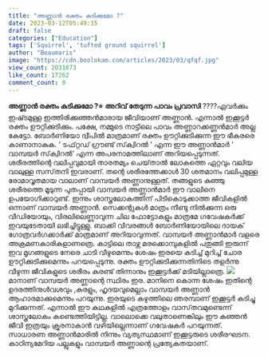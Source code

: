 ```yaml
---
title: "അണ്ണാൻ രക്തം കുടിക്കുമോ ?"
date: 2023-03-12T05:49:15
draft: false
categories: ["Education"]
tags: ['Squirrel', 'tufted ground squirrel']
author: "Beaumaris"
image: "https://cdn.boolokam.com/articles/2023/03/qfqf.jpg"
view_count: 2031873
like_count: 17262
comment_count: 0
---
```


**അണ്ണാൻ രക്തം കുടിക്കുമോ ?⭐** **അറിവ് തേടുന്ന പാവം പ്രവാസി** ????ഏവർക്കും ഇഷ്‌ടമുള്ള ഇത്തിരിക്കുഞ്ഞൻമാരായ ജീവിയാണ് അണ്ണാൻ. എന്നാൽ ഇക്കൂട്ടർ രക്തം ഊറ്റിക്കുടിക്കും. പക്ഷേ, നമ്മുടെ നാട്ടിലെ പാവം അണ്ണാറക്കണ്ണൻമാർ അല്ല കേട്ടോ. ബോർണിയോ ദ്വീപിൽ മാത്രമാണ് രക്തം ഊറ്റിക്കുടിക്കുന്ന ഈ ഭീകരരെ കാണാനാകുക. ' ടഫ്‌റ്റഡ് ഗ്രൗണ്ട് സ്‌ക്വിറൽ ' എന്ന ഈ അണ്ണാൻമാർ ' വാമ്പയർ സ്‌ക്വിറൽ' എന്ന അപരനാമത്തിലാണ് അറിയപ്പെടുന്നത്. ശരീരത്തിന്റെ വലിപ്പവുമായി താരതമ്യം ചെയ്‌താൽ ലോകത്തെ ഏറ്റവും വലിയ വാലുള്ള സസ്‌തനി ഇവരാണ്. തന്റെ ശരീരത്തേക്കാൾ 30 ശതമാനം വലിപ്പമുള്ള രോമാവൃതമായ വാലാണ് വാമ്പയർ അണ്ണാനുള്ളത്. തങ്ങളുടെ കുഞ്ഞു ശരീരത്തെ മൂടുന്ന പുതപ്പായി വാമ്പയർ അണ്ണാൻമാർ ഈ വാലിനെ ഉപയോഗിക്കാറുണ്ട്. ഇന്നും ശാസ്ത്രലോകത്തിന് പിടികൊടുക്കാത്ത ജീവികളിൽ ഒന്നാണ് വാമ്പയർ അണ്ണാൻ. സെക്കന്റുകൾ മാത്രം നീണ്ടു നിൽക്കുന്ന ഒരു വീഡിയോയും, വിരലിലെണ്ണാവുന്ന ചില ഫോട്ടോകളും മാത്രമേ ഗവേഷകർക്ക് ഇവയുടേതായി ലഭിച്ചിട്ടുള്ളു. ബാക്കി വിവരങ്ങൾ ബോർണിയോയിലെ ദായക് ഗോത്രവർഗക്കാർക്ക് മാത്രമാണ് അറിയാവുന്നത്. വാമ്പയർ അണ്ണാൻമാർ വളരെ അക്രമണകാരികളാണത്രെ. കാട്ടിലെ താഴ്ന്ന മരക്കൊമ്പുകളിൽ പതുങ്ങി ഇരുന്ന് ഇവ മൃഗങ്ങളുടെ നേരെ ചാടി വീഴുമെന്നും ശേഷം ഇരയെ കടിച്ച് മുറിച്ച് ചോര ഊറ്റിക്കുടിക്കുമെന്നും പറയപ്പെടുന്നു. രക്തം ഊറ്റിക്കുടിക്കുന്നതിനിടെ തളർന്നു വീഴുന്ന ജീവികളുടെ ശരീരം കരണ്ട് തിന്നാനും ഇക്കൂട്ടർക്ക് മടിയില്ലാത്രെ. ![](https://cdn.boolokam.com/articles/2023/03/fqf.jpg)മാനാണ് വാമ്പയർ അണ്ണാന്റെ സ്ഥിരം ഇര. മാനിനെ കൊന്ന ശേഷം ഇതിന്റെ ഉദരത്തിനുൾവശവും ,കരളും, ഹൃദയവുമെല്ലാം വാമ്പയർ അണ്ണാൻ ആഹാരമാക്കുമെന്നും പറയുന്നു. ഇരയുടെ കഴുത്തിലെ ഞരമ്പാണ് ഇക്കൂട്ടർ കടിച്ചു മുറിക്കുന്നത്. എന്നാൽ ഈ കഥകളിൽ എത്രത്തോളം വാസ്‌തവമുണ്ടെന്ന് ശാസ്ത്രലോകം കണ്ടെത്തിയിട്ടില്ല. വാലൊക്കെ വലുതാണെങ്കിലും ഈ കുഞ്ഞൻ ജീവി ഇത്രയും ക്രൂരനാകാൻ വഴിയില്ലെന്നാണ് ഗവേഷകർ പറയുന്നത്. സാധാരണ അണ്ണാൻമാരിൽ നിന്നും വ്യത്യസ്ഥമാണ് ഇക്കൂട്ടരുടെ ശരീരഘടന. കാഠിന്യമേറിയ പല്ലുകളും വാമ്പയർ അണ്ണാന്റെ പ്രത്യേകതയാണ്.
